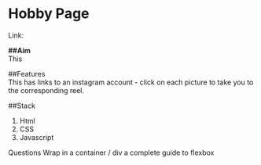 # Hobby Page 

Link:

**##Aim**  
This 

##Features  
This has links to an instagram account - click on each picture to take you to the corresponding reel.


##Stack 
1. Html
2. CSS
3. Javascript



Questions 
Wrap in a container / div 
a complete guide to flexbox 
